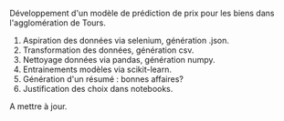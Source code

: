 Développement d'un modèle de prédiction de prix pour les biens dans l'agglomération de Tours.

1. Aspiration des données via selenium, génération .json.
2. Transformation des données, génération csv.
3. Nettoyage données via pandas, génération numpy.
4. Entrainements modèles via scikit-learn.
5. Génération d'un résumé : bonnes affaires?
6. Justification des choix dans notebooks.

A mettre à jour.
